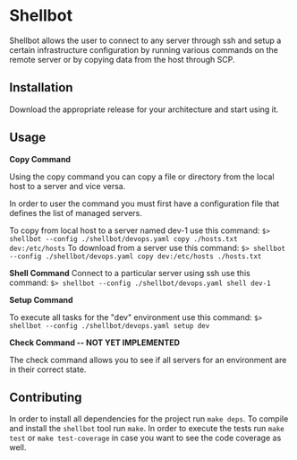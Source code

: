 Shellbot
========

Shellbot allows the user to connect to any server through ssh and setup a certain infrastructure configuration
by running various commands on the remote server or by copying data from the host through SCP.


Installation
------------

Download the appropriate release for your architecture and start using it.

Usage
-----

__Copy Command__

Using the copy command you can copy a file or directory from the local host to a server and vice versa.

In order to user the command you must first have a configuration file that defines the list of managed servers.

To copy from local host to a server named dev-1 use this command: `$> shellbot --config ./shellbot/devops.yaml copy ./hosts.txt dev:/etc/hosts`
To download from a server use this command: `$> shellbot --config ./shellbot/devops.yaml copy dev:/etc/hosts ./hosts.txt`

__Shell Command__
Connect to a particular server using ssh use this command: `$> shellbot --config ./shellbot/devops.yaml shell dev-1`

__Setup Command__

To execute all tasks for the "dev" environment use this command: `$> shellbot --config ./shellbot/devops.yaml setup dev`

__Check Command -- NOT YET IMPLEMENTED__

The check command allows you to see if all servers for an environment are in their correct state.

Contributing
------------

In order to install all dependencies for the project run `make deps`.
To compile and install the `shellbot` tool run `make`.
In order to execute the tests run `make test` or `make test-coverage` in case you want to see the code coverage as well.  
